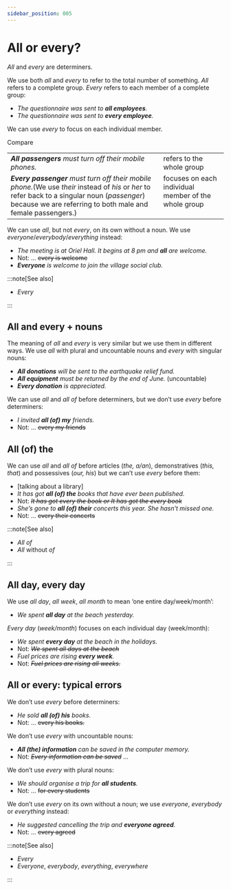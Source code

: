 ```yaml
---
sidebar_position: 005
---
```


# All or every?

*All* and *every* are determiners.

We use both *all* and *every* to refer to the total number of something. *All* refers to a complete group. *Every* refers to each member of a complete group:

- *The questionnaire was sent to **all employees**.*
- *The questionnaire was sent to **every employee**.*

We can use *every* to focus on each individual member.

Compare

<table><tbody><tr valign="top"><td><b><i>All passengers</i></b><i> must turn off their mobile phones.</i></td><td>refers to the whole group</td></tr><tr valign="top"><td><b><i>Every passenger</i></b><i> must turn off their mobile phone.</i>(We use <i>their</i> instead of <i>his</i> or <i>her</i> to refer back to a singular noun (<i>passenger</i>) because we are referring to both male and female passengers.)</td><td>focuses on each individual member of the whole group</td></tr></tbody></table>

We can use *all*, but not *every*, on its own without a noun. We use *everyone*/*everybody*/*everything* instead:

- *The meeting is at Oriel Hall. It begins at 8 pm and **all** are welcome.*
- Not: … ~~every is welcome~~
- ***Everyone*** *is welcome to join the village social club.*

:::note[See also]

- *Every*

:::

## All and every \+ nouns

The meaning of *all* and *every* is very similar but we use them in different ways. We use *all* with plural and uncountable nouns and *every* with singular nouns:

- ***All donations*** *will be sent to the earthquake relief fund.*
- ***All equipment*** *must be returned by the end of June.* (uncountable)
- ***Every donation*** *is appreciated.*

We can use *all* and *all of* before determiners, but we don’t use *every* before determiners:

- *I invited **all (of) my** friends.*
- Not: … ~~every my friends~~

## All (of) the

We can use *all* and *all of* before articles (*the, a/an*), demonstratives (*this, that*) and possessives (*our, his*) but we can’t use *every* before them:

- \[talking about a library\]
- *It has got **all (of) the** books that have ever been published.*
- Not: *~~It has got every the book or It has got the every book~~*
- *She’s gone to **all (of) their** concerts this year. She hasn’t missed one.*
- Not: … ~~every their concerts~~

:::note[See also]

- *All of*
- *All* without *of*

:::

## All day, every day

We use *all day*, *all week*, *all month* to mean ‘one entire day/week/month’:

- *We spent **all day** at the beach yesterday.*

*Every day* (*week/month*) focuses on each individual day (week/month):

- *We spent **every day** at the beach in the holidays.*
- Not: *~~We spent all days at the beach~~*
- *Fuel prices are rising **every week**.*
- Not: *~~Fuel prices are rising all weeks.~~*

## All or every: typical errors

We don’t use *every* before determiners:

- *He sold **all (of) his** books.*
- Not: … ~~every his books.~~

We don’t use *every* with uncountable nouns:

- ***All (the) information*** *can be saved in the computer memory.*
- Not: *~~Every information can be saved~~* …

We don’t use *every* with plural nouns:

- *We should organise a trip for **all students**.*
- Not: … ~~for every students~~

We don’t use *every* on its own without a noun; we use *everyone*, *everybody* or *everything* instead:

- *He suggested cancelling the trip and **everyone agreed**.*
- Not: … ~~every agreed~~

:::note[See also]

- *Every*
- *Everyone*, *everybody*, *everything*, *everywhere*

:::
